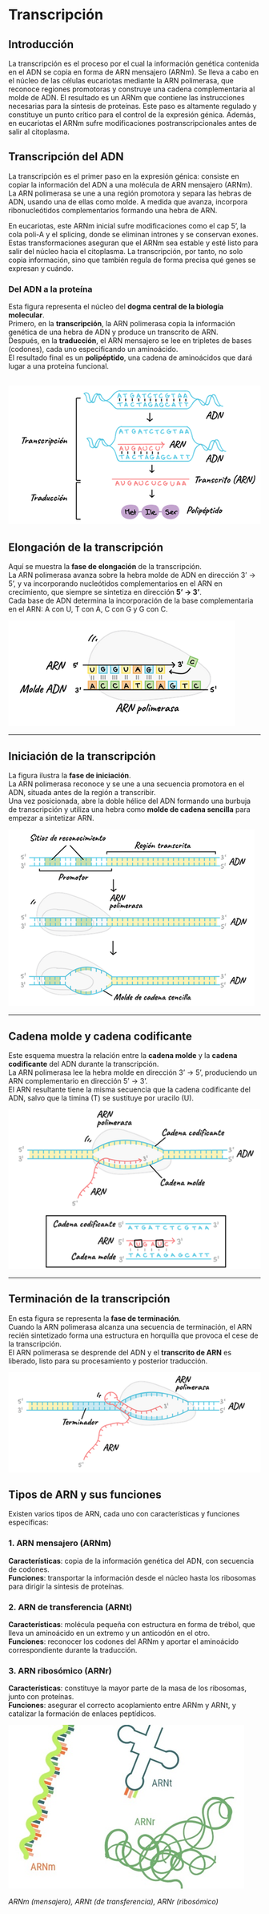 
# Transcripción

## Introducción

La transcripción es el proceso por el cual la información genética contenida en el ADN se copia en forma de ARN mensajero (ARNm). Se lleva a cabo en el núcleo de las células eucariotas mediante la ARN polimerasa, que reconoce regiones promotoras y construye una cadena complementaria al molde de ADN. El resultado es un ARNm que contiene las instrucciones necesarias para la síntesis de proteínas. Este paso es altamente regulado y constituye un punto crítico para el control de la expresión génica. Además, en eucariotas el ARNm sufre modificaciones postranscripcionales antes de salir al citoplasma.

## Transcripción del ADN

La transcripción es el primer paso en la expresión génica: consiste en copiar la información del ADN a una molécula de ARN mensajero (ARNm). La ARN polimerasa se une a una región promotora y separa las hebras de ADN, usando una de ellas como molde. A medida que avanza, incorpora ribonucleótidos complementarios formando una hebra de ARN.

En eucariotas, este ARNm inicial sufre modificaciones como el cap 5’, la cola poli-A y el splicing, donde se eliminan intrones y se conservan exones. Estas transformaciones aseguran que el ARNm sea estable y esté listo para salir del núcleo hacia el citoplasma. La transcripción, por tanto, no solo copia información, sino que también regula de forma precisa qué genes se expresan y cuándo.

### Del ADN a la proteína
Esta figura representa el núcleo del **dogma central de la biología molecular**.  
Primero, en la **transcripción**, la ARN polimerasa copia la información genética de una hebra de ADN y produce un transcrito de ARN.  
Después, en la **traducción**, el ARN mensajero se lee en tripletes de bases (codones), cada uno especificando un aminoácido.  
El resultado final es un **polipéptido**, una cadena de aminoácidos que dará lugar a una proteína funcional.

![Transcripción](B101/transcribe0.png "Transcripción")
---

## Elongación de la transcripción
Aquí se muestra la **fase de elongación** de la transcripción.  
La ARN polimerasa avanza sobre la hebra molde de ADN en dirección 3’ → 5’, y va incorporando nucleótidos complementarios en el ARN en crecimiento, que siempre se sintetiza en dirección **5’ → 3’**.  
Cada base de ADN determina la incorporación de la base complementaria en el ARN: A con U, T con A, C con G y G con C.

![Elongación](B101/transcribe1.png "Elongación")

---

## Iniciación de la transcripción
La figura ilustra la **fase de iniciación**.  
La ARN polimerasa reconoce y se une a una secuencia promotora en el ADN, situada antes de la región a transcribir.  
Una vez posicionada, abre la doble hélice del ADN formando una burbuja de transcripción y utiliza una hebra como **molde de cadena sencilla** para empezar a sintetizar ARN.

![Inicio transcripción](B101/transcribe2.png "Inicio transcripción")

---

## Cadena molde y cadena codificante
Este esquema muestra la relación entre la **cadena molde** y la **cadena codificante** del ADN durante la transcripción.  
La ARN polimerasa lee la hebra molde en dirección 3’ → 5’, produciendo un ARN complementario en dirección 5’ → 3’.  
El ARN resultante tiene la misma secuencia que la cadena codificante del ADN, salvo que la timina (T) se sustituye por uracilo (U).

![Cadenas molde y codificante](B101/transcribe3.png "Cadenas molde y codificante")

---

## Terminación de la transcripción
En esta figura se representa la **fase de terminación**.  
Cuando la ARN polimerasa alcanza una secuencia de terminación, el ARN recién sintetizado forma una estructura en horquilla que provoca el cese de la transcripción.  
El ARN polimerasa se desprende del ADN y el **transcrito de ARN** es liberado, listo para su procesamiento y posterior traducción.

![Terminación de la transcripción](B101/transcribe4.png "Terminación de la transcripción")


## Tipos de ARN y sus funciones

Existen varios tipos de ARN, cada uno con características y funciones específicas:

### 1. ARN mensajero (ARNm)

**Características**: copia de la información genética del ADN, con secuencia de codones.  
**Funciones**: transportar la información desde el núcleo hasta los ribosomas para dirigir la síntesis de proteínas.

### 2. ARN de transferencia (ARNt)

**Características**: molécula pequeña con estructura en forma de trébol, que lleva un aminoácido en un extremo y un anticodón en el otro.  
**Funciones**: reconocer los codones del ARNm y aportar el aminoácido correspondiente durante la traducción.

### 3. ARN ribosómico (ARNr)

**Características**: constituye la mayor parte de la masa de los ribosomas, junto con proteínas.  
**Funciones**: asegurar el correcto acoplamiento entre ARNm y ARNt, y catalizar la formación de enlaces peptídicos.

![Tipos de ARN](B101/tiposarn.png "Tipos de ARN")

*ARNm (mensajero), ARNt (de transferencia), ARNr (ribosómico)*
